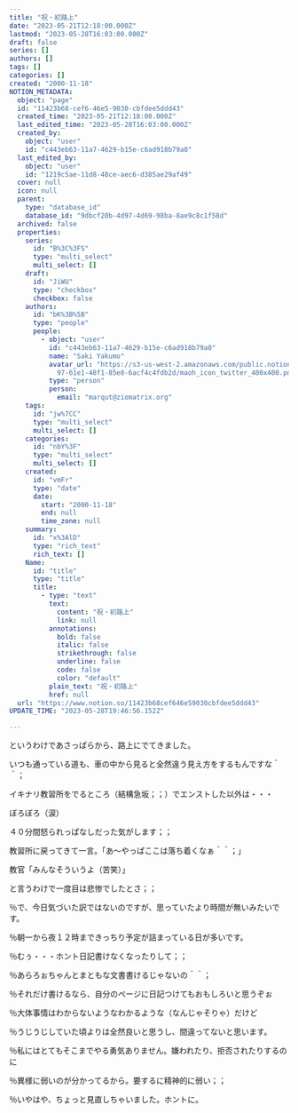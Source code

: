 ```yaml
---
title: "祝・初路上"
date: "2023-05-21T12:18:00.000Z"
lastmod: "2023-05-28T16:03:00.000Z"
draft: false
series: []
authors: []
tags: []
categories: []
created: "2000-11-18"
NOTION_METADATA:
  object: "page"
  id: "11423b68-cef6-46e5-9030-cbfdee5ddd43"
  created_time: "2023-05-21T12:18:00.000Z"
  last_edited_time: "2023-05-28T16:03:00.000Z"
  created_by:
    object: "user"
    id: "c443eb63-11a7-4629-b15e-c6ad918b79a0"
  last_edited_by:
    object: "user"
    id: "1219c5ae-11d8-48ce-aec6-d385ae29af49"
  cover: null
  icon: null
  parent:
    type: "database_id"
    database_id: "9dbcf20b-4d97-4d69-98ba-8ae9c8c1f58d"
  archived: false
  properties:
    series:
      id: "B%3C%3FS"
      type: "multi_select"
      multi_select: []
    draft:
      id: "JiWU"
      type: "checkbox"
      checkbox: false
    authors:
      id: "bK%3B%5B"
      type: "people"
      people:
        - object: "user"
          id: "c443eb63-11a7-4629-b15e-c6ad918b79a0"
          name: "Saki Yakumo"
          avatar_url: "https://s3-us-west-2.amazonaws.com/public.notion-static.com/3ad1c4\
            97-61e1-48f1-85e8-6acf4c4fdb2d/maoh_icon_twitter_400x400.png"
          type: "person"
          person:
            email: "marqut@ziomatrix.org"
    tags:
      id: "jw%7CC"
      type: "multi_select"
      multi_select: []
    categories:
      id: "nbY%3F"
      type: "multi_select"
      multi_select: []
    created:
      id: "vmFr"
      type: "date"
      date:
        start: "2000-11-18"
        end: null
        time_zone: null
    summary:
      id: "x%3AlD"
      type: "rich_text"
      rich_text: []
    Name:
      id: "title"
      type: "title"
      title:
        - type: "text"
          text:
            content: "祝・初路上"
            link: null
          annotations:
            bold: false
            italic: false
            strikethrough: false
            underline: false
            code: false
            color: "default"
          plain_text: "祝・初路上"
          href: null
  url: "https://www.notion.so/11423b68cef646e59030cbfdee5ddd43"
UPDATE_TIME: "2023-05-28T19:46:56.152Z"

---
```

<link rel="stylesheet" href="https://cdn.jsdelivr.net/npm/katex@0.16.2/dist/katex.min.css" integrity="sha384-bYdxxUwYipFNohQlHt0bjN/LCpueqWz13HufFEV1SUatKs1cm4L6fFgCi1jT643X" crossorigin="anonymous">


というわけであさっぱらから、路上にでてきました。


いつも通っている道も、車の中から見ると全然違う見え方をするもんですな＾＾；


イキナリ教習所をでるところ（結構急坂；；）でエンストした以外は・・・


ぼろぼろ（涙）


４０分間怒られっぱなしだった気がします；；


教習所に戻ってきて一言。「あ～やっぱここは落ち着くなぁ＾＾；」


教官「みんなそういうよ（苦笑）」


と言うわけで一度目は悲惨でしたとさ；；


％で、今日気づいた訳ではないのですが、思っていたより時間が無いみたいです。


％朝一から夜１２時まできっちり予定が詰まっている日が多いです。


％むぅ・・・ホント日記書けなくなったりして；；


％あらろぉちゃんとまともな文書書けるじゃないの＾＾；


％それだけ書けるなら、自分のページに日記つけてもおもしろいと思うぞぉ


％大体事情はわからないようなわかるような（なんじゃそりゃ）だけど


％うじうじしていた頃よりは全然良いと思うし、間違ってないと思います。


％私にはとてもそこまでやる勇気ありません。嫌われたり、拒否されたりするのに


％異様に弱いのが分かってるから。要するに精神的に弱い；；


％いやはや、ちょっと見直しちゃいました。ホントに。

